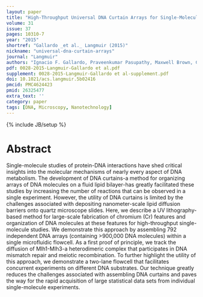 ```yaml
---
layout: paper
title: "High-Throughput Universal DNA Curtain Arrays for Single-Molecule Fluorescence Imaging."
volume: 31
issue: 37
pages: 10310-7
year: "2015"
shortref: "Gallardo _et al._ Langmuir (2015)"
nickname: "universal-dna-curtain-arrays"
journal: "Langmuir"
authors: "Ignacio F. Gallardo, Praveenkumar Pasupathy, Maxwell Brown, Carol M. Manhart, Dean P. Neikirk, Eric Alani, and Ilya J. Finkelstein."
pdf: 0028-2015-Langmuir-Gallardo et al.pdf
supplement: 0028-2015-Langmuir-Gallardo et al-supplement.pdf
doi: 10.1021/acs.langmuir.5b02416
pmcid: PMC4624423
pmid: 26325477  
extra_text: ''
category: paper
tags: [DNA, Microscopy, Nanotechnology]
---
```

{% include JB/setup %}

# Abstract

Single-molecule studies of protein-DNA interactions have shed critical insights into the molecular mechanisms of nearly every aspect of DNA metabolism. The development of DNA curtains-a method for organizing arrays of DNA molecules on a fluid lipid bilayer-has greatly facilitated these studies by increasing the number of reactions that can be observed in a single experiment. However, the utility of DNA curtains is limited by the challenges associated with depositing nanometer-scale lipid diffusion barriers onto quartz microscope slides. Here, we describe a UV lithography-based method for large-scale fabrication of chromium (Cr) features and organization of DNA molecules at these features for high-throughput single-molecule studies. We demonstrate this approach by assembling 792 independent DNA arrays (containing >900,000 DNA molecules) within a single microfluidic flowcell. As a first proof of principle, we track the diffusion of Mlh1-Mlh3-a heterodimeric complex that participates in DNA mismatch repair and meiotic recombination. To further highlight the utility of this approach, we demonstrate a two-lane flowcell that facilitates concurrent experiments on different DNA substrates. Our technique greatly reduces the challenges associated with assembling DNA curtains and paves the way for the rapid acquisition of large statistical data sets from individual single-molecule experiments.
